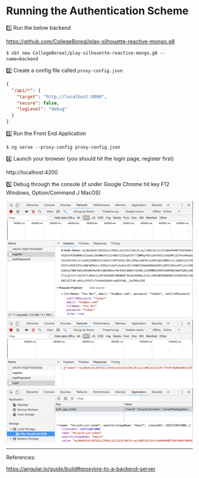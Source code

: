 # Running the Authentication Scheme

:one: Run the below backend 

https://github.com/CollegeBoreal/play-silhouette-reactive-mongo.g8

```
$ sbt new CollegeBoreal/play-silhouette-reactive-mongo.g8 --name=backend
```

:two: Create a config file called `proxy-config.json`

```json
{
  "/api/*": {
    "target": "http://localhost:9000",
    "secure": false,
    "logLevel": "debug"
  }
}
```

:three: Run the Front End Application

```
$ ng serve --proxy-config proxy-config.json
```

:four: Launch your browser (you should hit the login page, register first)

http://localhost:4200

:five: Debug through the console (if under Google Chrome hit key F12 Windows, Option/Command J MacOS) 

![alt tag](./images/Header.png)
![alt tag](./images/Response.png)
![alt tag](./images/Application.png)

---

References:

https://angular.io/guide/build#proxying-to-a-backend-server
